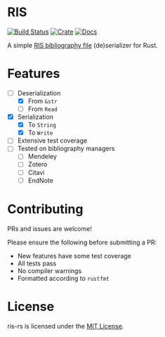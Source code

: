 # RIS

[Build Status]: https://travis-ci.com/Palladinium/ris-rs.svg?branch=master
[travis]: https://travis-ci.com/Palladinium/ris-rs

[![Build Status]][travis]
[![Crate](https://img.shields.io/crates/v/ris.svg)](https://crates.io/crates/ris)
[![Docs](https://docs.rs/ris/badge.svg)](https://docs.rs/ris)

A simple [RIS bibliography file](https://en.wikipedia.org/wiki/RIS_%28file_format%29) (de)serializer for Rust.

# Features

- [ ] Deserialization
  - [x] From `&str`
  - [ ] From `Read`
- [x] Serialization
  - [x] To `String`
  - [x] To `Write`
- [ ] Extensive test coverage
- [ ] Tested on bibliography managers
  - [ ] Mendeley
  - [ ] Zotero
  - [ ] Citavi
  - [ ] EndNote

# Contributing

PRs and issues are welcome!

Please ensure the following before submitting a PR:
- New features have some test coverage
- All tests pass
- No compiler warnings
- Formatted according to `rustfmt`

# License

ris-rs is licensed under the [MIT License](https://opensource.org/licenses/MIT).
